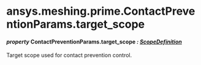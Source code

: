 # ansys.meshing.prime.ContactPreventionParams.target_scope



#### *property* ContactPreventionParams.target_scope *: [ScopeDefinition](ansys.meshing.prime.ScopeDefinition.md#ansys.meshing.prime.ScopeDefinition)*

Target scope used for contact prevention control.

<!-- !! processed by numpydoc !! -->

